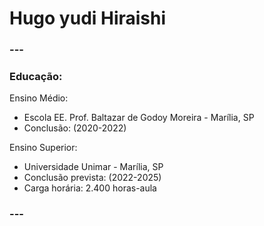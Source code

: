
# Hugo yudi Hiraishi
### --- 

###  Educação:

Ensino Médio:
  - Escola EE. Prof. Baltazar de Godoy Moreira - Marília, SP
  - Conclusão: (2020-2022)

Ensino Superior:
   - Universidade Unimar - Marília, SP
   - Conclusão prevista: (2022-2025)
   - Carga horária: 2.400 horas-aula
    
 ### --- 